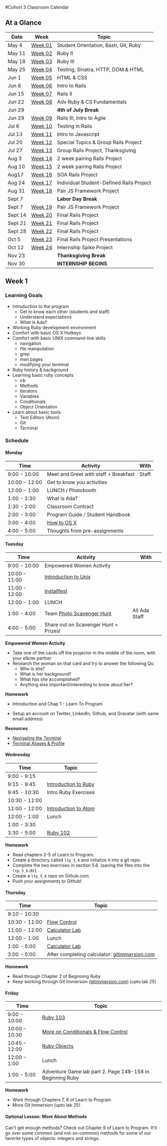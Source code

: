 #Cohort 3 Classroom Calendar

## At a Glance

| Date    | Week                | Topic
|---------|---------------------|-----------------------------------------
| May 4   | [Week 01](#week-1)  | Student Orientation, Bash, Git, Ruby
| May 11  | [Week 02](#week-2)  | Ruby II
| May 18  | [Week 03](#week-3)  | Ruby III
| May 25  | [Week 04](#week-4)  | Testing, Sinatra, HTTP, DOM & HTML
| Jun 1   | [Week 05](#week-5)  | HTML & CSS
| Jun 8   | [Week 06](#week-6)  | Intro to Rails
| Jun 15  | [Week 07](#week-7)  | Rails II
| Jun 22  | [Week 08](#week-8)  | Adv Ruby & CS Fundamentals
| Jun 29  |                     | __4th of July Break__
| Jun 29  | [Week 09](#week-9)  | Rails III, Intro to Agile
| Jul 6   | [Week 10](#week-10) | Testing in Rails
| Jul 13  | [Week 11](#week-11) | Intro to Javascript
| Jul 20  | [Week 12](#week-12) | Special Topics & Group Rails Project
| Jul 27  | [Week 13](#week-13) | Group Rails Project, Thanksgiving
| Aug 3   | [Week 14](#week-14) | 2 week pairing Rails Project
| Aug 10  | [Week 15](#week-15) | 2 week pairing Rails Project
| Aug17   | [Week 16](#week-16) | SOA Rails Project
| Aug 24  | [Week 17](#week-17) | Individual Student-Defined Rails Project
| Aug 31  | [Week 18](#week-18) | Pair JS Framework Project
| Sept 7  |                     | __Labor Day Break__
| Sept 7  | [Week 19](#week-19) | Pair JS Framework Project
| Sept 14 | [Week 20](#week-20) | Final Rails Project
| Sept 21 | [Week 21](#week-21) | Final Rails Project
| Sept 28 | [Week 22](#week-22) | Final Rails Project
| Oct 5   | [Week 23](#week-23) | Final Rails Project Presentations
| Oct 12  | [Week 24](#week-24) | Internship Spike Project
| Nov 23  |                     | __Thanksgiving Break__
| Nov 30 |                     | __INTERNSHIP BEGINS__


## Week 1

### Learning Goals

  + Introduction to the program
      + Get to know each other (students and staff)
      + Understand expectations
      + What is Ada?
  + Working Ruby development environment
  + Comfort with basic OS X Hotkeys
  + Comfort with basic UNIX command-line skills
      + navigation
      + file manipulation
      + grep
      + man pages
      + modifying your terminal
  + Ruby history & background
  + Learning basic ruby concepts
      - irb
      - Methods
      - Iterators
      - Variables
      - Conditionals
      - Object Orientation
  + Learn about basic tools
      - Text Editors (Atom)
      - Git
      - Terminal

### Schedule

#### Monday

| Time           | Activity                                                      | With
|----------------|---------------------------------------------------------------|----------
|  9:00 - 10:00  | Meet and Greet with staff + Breakfast                         | Staff
| 10:00 - 12:00  | Get to know you activities                                    |
| 12:00 -  1:00  | LUNCH / Photobooth                                            |
|  1:00 -  1:30  | What is Ada?                                                  |
|  1:30 -  2:00  | Classroom Contract                                            |
|  2:00 -  3:00  | Program Guide / Student Handbook                              |
|  3:00 -  4:00  | [How to OS X](../topic_resources/how-to-os-x.md)              |
|  4:00 -  5:00  | Thoughts from pre-assignments                                 |

#### Tuesday

| Time           | Activity                                                      | With
|----------------|---------------------------------------------------------------|----------
|  9:00 - 10:00  | Empowered Women Activity                                      |
| 10:00 - 11:00  | [Introduction to Unix](../topic_resources/nix.md)             |
| 11:00 - 12:00  | [Installfest](../topic_resources/installfest.md)              |
| 12:00 -  1:00  | LUNCH                                                         |
|  1:00 -  4:00  | Team [Photo Scavenger Hunt](../topic_resources/ScavengerHuntSeattle.md) | All Ada Staff
|  4:00 -  5:00  | Share out on Scavenger Hunt + Prizes!                         |

__Empowered Women Activity__
+ Take one of the cards off the projector in the middle of the room, with your elbow partner
+ Research the woman on that card and try to answer the following Qs:
    + Who is she?
    + What is her background?
    + What has she accomplished?
    + Anything else important/interesting to know about her?

__Homework__
+ Introduction and Chap 1 - Learn To Program  
<!-- Introduction and Chap 2 through "Turning ideas into Ruby code" - Beginning Ruby-->
+ Setup an account on Twitter, LinkedIn, Github, and Gravatar (with same email address)

__Resources__
+ [Navigating the Terminal](http://mac.tutsplus.com/tutorials/terminal/navigating-the-terminal-a-gentle-introduction/)
+ [Terminal Aliases & Profile](http://mac.tutsplus.com/tutorials/terminal/speed-up-your-terminal-workflow-with-command-aliases-and-profile/)

#### Wednesday

| Time          | Topic
|---------------|-------------------
|  9:00 - 9:15  | 
|  9:15 - 9:45  | [Introduction to Ruby](../topic_resources/ruby_101.md)
|  9:45 - 10:30 | Intro Ruby Exercises
| 10:30 - 11:00 | 
| 11:00 - 12:00 | [Introduction to Atom](../topic_resources/atom.md)
| 12:00 - 1:00  | Lunch
|  1:00 - 3:30  | 
|  3:30 - 5:00  | [Ruby 102](../topic_resources/ruby-102.md)

<!-- KAB note we can't do this until we've covered Git -->
__Homework__
- Read chapters 2-5 of Learn to Program.
- Create a directory called `ltp_5_6` and initialize it into a git repo.
- Complete the two exercises in section 5.6. (saving the files into the `ltp_5_6` dir).
- Create a `ltp_5_6` repo on Github.com.
- Push your assignments to Github!

<!-- Rails Bridge used to be here on Wed
[Rails Bridge Setup](../topic_resources/railsbridge-setup.md) & [Tutorial]((http://docs.railsbridge.org/intro-to-rails/))
[Rails Bridge Continued](http://docs.railsbridge.org/intro-to-rails/)
-->

<!-- Git Immersion used to be here on Wed
[Git Immersion](../topic_resources/git_immersion.md) lab
-->

#### Thursday

| Time               | Topic
|--------------------|-------------------------------------------------------------------------
| 9:10 - 10:30 | 
| 10:30 - 11:00  | [Flow Control](../topic_resources/flow-control.md)
| 11:00 - 12:00  | [Calculator Lab](../topic_resources/calculator.md)
| 12:00 - 1:00 | Lunch
| 1:00 - 5:00  | [Calculator Lab](../topic_resources/calculator.md)
| 3:00 - 5:00  | After completing calculator: [gitimmersion.com](http://gitimmersion.com)

__Homework__

+ Read through Chapter 2 of Beginning Ruby
+ Keep working through Git Immersion ([gitimmersion.com](http://gitimmersion.com)) (upto lab 25)

#### Friday

| Time          | Topic
|---------------|-----------------------------------------------------------------------------------
| 9:00 - 10:00 | [Ruby 103](../topic_resources/ruby-103.md)
| 10:00 - 10:30 | [More on Conditionals & Flow Control](../topic_resources/more_on_conditionals.md)
| 10:45 - 12:00 | [Ruby Objects](../topic_resources/object-orientation.md)
| 12:00 - 1:00 | Lunch
| 1:00 - 5:00 | Adventure Game lab part 2. Page 149-158 in Beginning Ruby

__Homework__
* Work through Chapters 7, 8 of Learn to Program
* More Git Immersion (upto lab 25)

#### Optional Lesson: More About Methods
Can't get enough methods? Check out Chapter 6 of Learn to Program. It'll go over some common (and not-so-common) methods for some of our favorite types of objects: integers and strings.

<!--
## Week 2

In Week 2 we continue to discover the Ruby language with more exercises involving command-line scripts. We will focus the majority of our time on Objects, cementing the learning of Hash, Array, and String functionality, and begin to explore other standard classes from Ruby core (Dates and Times, for example.)

### Learning Goals

- Scope
- Learn core Ruby concepts
    - Objects
    - Object Inheritance
- Solidify our knowledge of Strings, Arrays, and Hashes
- Explore Date and Time classes
- Create a game in Gosu

### Schedule

#### Monday

| Time          | Topic
|---------------|---------------------------------------------------------------------------------
| 9:00 - 10:20 | [Local & Instance Variables & Scope](../topic_resources/variables_and_scope.md)
| 10:30 - 11:30 | [Revisiting Classes](../topic_resources/revisiting_classes.md)
| 11:40 - 12:00 | Variable Quiz
| 12:00 - 1:00 | Lunch
| 1:00 - 5:00 | [Orange Tree (from L2P)](../topic_resources/orange_tree.md)

#### Tuesday

| Time          | Topic
|---------------|--------------------------------------------------------------------
| 09:10 - 10:00 | [Hashes](../topic_resources/hash.md)
| 10:00 - 11:00 | [Hash Practice](../topic_resources/hash-practice.md)
| 11:00 - 2:00 | [Solar System Project](../topic_resources/solar-system.md)
| 2:00 - 5:00 | [Baby Dragon Project](../topic_resources/baby_dragon.md)* from L2P

\* If you finish with the solar system.

__Homework__

+ Read Chapter 6 Beginning Ruby up to "Modules, Namespaces, And Mix-Ins"

#### Wednesday

| Time             | Topic
|------------------|---------------------------------------------------------------------------------------------
| 9:00 - 9:30 | [Introducing Gems](../topic_resources/introducing-gems.md)
| 9:30 - 12:00 | Week 1 & 2 Recap
| 9:30 - 5:00 | [Hangman](../topic_resources/hangman.md) or [MasterMind](../topic_resources/mastermind.md)

#### Thursday
| Time          | Topic
|---------------|---------------------------------------------------------------------------------------------
| 9:00 - 10:30 | Week 1 & 2 Recap
| 10:30 - 12:00 | Live Code Hangman
| 1:00 - 5:00 | [Hangman](../topic_resources/hangman.md) or [MasterMind](../topic_resources/mastermind.md)

#### Friday

| Time          | Topic
|---------------|--------------------------------------------
| 9:15 - 10:00 | Live Code a Class
| 10:00 - 10:30 | Installing Koans
| 10:30 - 11:30 | [Assertions](../topic_resources/assert.md)
| 11:30 - 12:30 | [Ruby Koans](../topic_resources/koans.md)
| 12:30 - 1:30 | Lunch
| 1:30 - 2:30 | [Ruby Koans](../topic_resources/koans.md)
| 2:30 - 3:30 | Inheritance
| 3:30 - 5:00 | Project Time

__Homework__

+ Read Chapter 9 of Beginning Ruby, up to Storing Objects and Data Structures
+ Read about assertions:
[Assertions](http://en.wikipedia.org/wiki/Assertion_(software_development))

## Week 3

In Week 3 we will be learning some intermediate ruby ideas such as attr_accessor, advanced variables, memoization, and Enumerable. For the project we will be building a pure ruby application backed by a CSV database called [FarMarFinder](../topic_resources/farmarfinder.md). By the end of the week students should be able to build a ruby DSL for a relational CSV backed database using basic ruby methodologies and best practices.

### Learning Goals

  - Learn basic/intermediate ruby concepts and methods
      - Defining attributes with attr_accessor
      - Scopes of all variable types (local, instance, global, etc...)
      - Performance with memoization
      - Enumerable methods
  - Unit testing your application with Rspec
  - Build a CSV backed ruby application
  - Practice pair programming
  - Collaborate on code via [Github](http://github.com)

### Schedule

#### Monday

| Time          | Topic
|---------------|---------------------------------------------------------------------------------------------------------------
| 9:15 - 9:30 | Pairing
| 9:30 - 10:00 | [Reading from CSV](../topic_resources/csv_database.md)
| 10:00 - 11:00 | [Enumerable Methods](../topic_resources/enumerable.md)
| 11:00 - 11:30 | CSV Quiz
| 11:30 - 12:30 | CSV Project Intro ([FarMarFinder](../topic_resources/farmarfinder.md))
| 1:30 - 2:30 | Syncing project via Github: [Getting Started on Far Mar Finder](../topic_resources/farmarfinder.md)
| 2:30 - 5:00 | [FarMarFinder](../topic_resources/farmarfinder.md) Project Time

#### Tuesday

| Time             | Topic
|------------------|---------------------------------------------------------------------------
| 9:00 - 9:30 | Koans: Iteration & Classes
| 9:30 - 10:30 | [RSpec](../topic_resources/rspec.md)
| 1:00 - 5:00 | [FarMarFinder](../topic_resources/farmarfinder.md) Project Time

#### Wednesday

| Time          | Topic
|---------------|---------------------------------------------------------------------------
| 9:00 - 9:30 | Koans
| 9:35 - 11:00 | [Advanced Variables](../topic_resources/advanced_variables.md)
| 11:00 - 5:00 | [FarMarFinder](../topic_resources/farmarfinder.md) Project Time

#### Thursday

| Time             | Topic
|------------------|---------------------------------------------------------------------------
| 9:00 - 9:30 | Koans
| 9:30 - 5:00 | [FarMarFinder](../topic_resources/farmarfinder.md) Project Time

#### Friday

| Time          | Topic
|---------------|---------------------------------------------------------------------------
| 9:00 - 9:30 | Koans
| 9:30 - 10:00 | Self
| 10:00 - 10:30 | [Memoization](../topic_resources/memoization.md)
| 10:40 - 11:00 | [Rubocop](../topic_resources/rubocop.md)
| 11:00 - 11:15 | SimpleCov
| 11:15 - 4:00 | [FarMarFinder](../topic_resources/farmarfinder.md) Project Time
| 4:00 - 5:00 | Retro

__Homework__:
- Reading Beginning Ruby:
  - pgs. 139-149 (Modules, Namespaces, and Mix-Ins)
  - pgs. 228-246 (Relational Databases and SQL)

## Week 4

In Week 4 we introduce introduce Test-Driven Development (TDD) and basic networking concepts. We will spend 2 days exploring TDD and the rspec toolset through building our own testing projects and tests. We then pivot into an introduction of the "plumbing" of the Internet and how clients such as web browsers communicate with servers. We build a pair of applications using the streamlined website framework *Sinatra* to begin exploring HTTP response cycles and basic Model-View-Control (MVC) techniques through building and deploying a blog.

### Learning Goals

  - Introduced to basic TDD concepts
      - rspec
      - how to write a test
      - becoming comfortable writing code against a spec
  - Learn basic architecture of the Internet
  - Learn the HTTP response cycle
  - Build a personal blog in Sinatra
  - Grow skills in reading technical documentation by working with the Sinatra: Up and Running book
  - Gain exposure to deployment via Heroku

### Schedule

#### Monday

| Time          | Topic
|---------------|-----------------------------------------------------
| 9:00 - 10:00 | Koans
| 10:00 - 12:00 | [CS Fundementals](../topic_resources/complexity.md)
| 1:30 - 2:30 | [FizzBuzz Testing](../topic_resources/testing.md)
| 2:30 - 5:00 | [Scrabble](../topic_resources/scrabble.md)

__Homework__

- Read about rspec best practices: http://betterspecs.org/

#### Tuesday

| Time             | Topic
|------------------|-----------------------------------------------------------------------------------
| 9:00 - 9:45 | Morning Warmup -- [Word Count](../topic_resources/word_count/README.md)
| 9:50 - 12:30 | [Scrabble](../topic_resources/scrabble.md)
| 1:30 - 5:00 | [Dictionary](../topic_resources/dictionary.md)

#### Wednesday

| Time          | Topic
|---------------|-----------------------------------------------------------------------
| 9:00 - 11:00 | [Sinatra Practice](../topic_resources/sinatra-practice.md)
| 11:00 - 12:00 | [Intro to HTTP, Clients, & Servers](../topic_resources/networking.md)
| 1:00 - 5:00 | [Sinatra Blog](../topic_resources/sinatra-blog.md)

\* Take an hour lunch at any time


#### Thursday

| Time          | Topic
|---------------|----------------------------------------------------------
| 9:00 - 9:30 | [Building Hashes](../topic_resources/building-hashes.md)
| 9:30 - 10:30 | Sinatra Walkthrough
| 10:30 - 11:30 | [Views and Forms](../topic_resources/views-and-forms.md)
| 11:00 - 5:00 | Project Time - Sinatra Blog

\* Take an hour lunch at any time


#### Friday

| Time          | Topic
|---------------|------------------------------------------------
| 10:00 - 11:30 | [Forms](../topic_resources/views-and-forms.md)
| 2:00 - 4:00 | Regular Expressions with Nell
| 4:00 - 5:00 | Retro

__Homework__:

- Complete the HTMLDog [Beginner HTML tutorial](http://www.htmldog.com/guides/html/beginner/)
- Complete the HTMLDog [Beginner CSS tutorial](http://www.htmldog.com/guides/css/beginner/)

## Week 5
In week 5 we will be learning the basics of HTML & CSS. By the end of the week we will style a single page website using the common HTML & CSS practices and deploy it to [Heroku](http://heroku.com). We will also rebuild a blog to implement as side pages to our single page site.

Our learning will focus on the usage of basic HTML tags and their potential attributes. We will learn about CSS selectors, cascading rules, and common techniques for creating important web page elements. By the end of the week students should be able to create and style a webpage using valid HTML and CSS.

### Learning Goals
- Learn basic techniques and best practices for HTML
- Learn basic techniques and best practices for CSS
- Create a personal website focusing on styling
- Reiterate the concepts of views and layouts of Sinatra

### Schedule

#### Monday

| Time          | Topic
|---------------|-----------------------------------------------------------------------------
| 9:30 - 10:30 | [HTML](../topic_resources/html.md)
| 10:30 - 11:30 | [Starting HTML](../topic_resources/starting-an-html-website.md)
| 11:30 - 5:00 | [Personal Website Project](../topic_resources/personal-website-overview.md)

__Homework__

Read Lessons 2 & 3 of http://learn.shayhowe.com/html-css/getting-to-know-css/

#### Tuesday

| Time          | Topic
|---------------|-----------------------------------------------------------------------------
| 9:00 - 9:30 | [Warm up](../topic_resources/moar_work/decoding-strings.md)
| 9:30 - 10:00 | [More CSS](../topic_resources/more-css.md)
| 10:00 - 12:00 | Live Code CSS
| 12:00 - 5:00 | [Personal Website Project](../topic_resources/personal-website-overview.md)

__Homework__
Read a little about JavaScript in _Eloquent JavaScript_:
[Intro](http://eloquentjavascript.net/00_intro.html)
[Values, Types, and Operators](http://eloquentjavascript.net/01_values.html)

#### Wednesday

| Time          | Topic
|---------------|-----------------------------------------------------------------------------
| 9:30 - 10:30 | [Basic JavaScript](../topic_resources/basic-javascript.md)
| 10:30 - 12:30 | [Try jQuery](../topic_resources/playing-with-jquery.md)
| 1:30 - 5:00 | [Personal Website Project](../topic_resources/personal-website-overview.md)


#### Thursday

| Time             | Topic
|------------------|-----------------------------------------------------------------------------
| 9:00 - 9:30 | Koans
| 9:30 - 11:00 | ??? (students choice)
| 11:00 - 5:00 | [Personal Website Project](../topic_resources/personal-website-overview.md)

### No Friday. Yay!

Resources
- For additional online resources see the [resources](../topic_resources/resources.md) page.

## Week 6

Week 6 we introduce students to the Ruby on Rails framework, which will be the focus of much of their work for the remainder of the course. Working in pairs, students build [a basic Rails application](../topic_resources/far-mar-rails.md). The focus is on learning how Rails and its implementation of MVC differ from Sinatra, how to work with ActiveRecord models and relationships, and begin to develop very basic proficiency with Rails.

### Learning Goals
- Solidify understanding of web response cycle
- Introduce Rails
- Improve workflow
- Practice pair programming skills

### Schedule

#### Monday


| Time          | Topic
|---------------|------------------------------------------------------------
| 9:00 - 10:00 | Blog Presentations
| 10:00 - 10:30 | [Agile](../topic_resources/agile.md)
| 10:40 - 12:00 | [Setting up Rails](../topic_resources/setting-up-rails.md)
| 1:00 - 2:30 | [Running Rails & HTTP](../topic_resources/rails.md)
| 2:30 - 3:30 | Database

[RoRT Online](https://www.railstutorial.org/book/demo_app#cha-a_demo_app):
    + review sections 1.2.3 & 1.2.5
    + read section 1.2.6 and all of Chapter 2


#### Tuesday

| Time          | Topic
|---------------|--------------------------------------------------------------------------
| 9:00 - 10:15 | [ActiveRecord](../topic_resources/active_record.md)
| 10:25 - 11:30 | [Model Relationships](../topic_resources/active-record-relationships.md)
| 11:30 - 12:00 | [ActiveRecord Practice](../topic_resources/active-record-practice.md)
| 1:30 - 2:00 | [params & session](../topic_resources/params-and-session.md)
| 2:00 - 2:30 | Project Planning
| 2:30 - 2:35 | Stand Up
| 2:35 - 5:00 | [FarMar Project](../topic_resources/far-mar-rails.md)

__Homework__

- Complete one trello task. Before leaving class clearly define tasks that can be completed which are not dependent on each other (front end, back end).
- Push the change to github.
- If the push is rejected, it means your partner has pushed first, you need to pull first then retry the push.

#### Wednesday

| Time          | Topic
|---------------|-----------------------------------------------------------------------
| 9:00 - 9:30 | [HTTP Body Parser](../topic_resources/moar_work/http-body-to-hash.md)
| 9:30 - 10:30 | [Forms](../topic_resources/submitting-forms.md)
| 10:30 - 10:35 | [Pairing](../topic_resources/pair.md)
| 10:35 - 10:40 | Stand Up
| 10:35 - 5:00 | [FarMar Project](../topic_resources/far-mar-rails.md)


#### Thursday

| Time          | Topic
|---------------|-----------------------------------------------------------------------
| 9:00 - 9:30 | [HTTP Body Parser](../topic_resources/moar_work/http-body-to-hash.md)
| 9:30 - 11:00 | [Routes & REST](../topic_resources/routes-and-REST.md)
| 11:00 - 11:15 | Standup
| 11:15 - 5:00 | [FarMar Project](../topic_resources/far-mar-rails.md)

__Homework__

Make sure you've at least tried the following koans (by running the
following from your main koans directory):

  $ ruby koans/about_beginning_the_search.rb
  $ ruby koans/about_guessing_game.rb
  $ ruby koans/about_hash_backed_dictionary.rb

NOTE! If you haven't done about_beginning_the_search.rb, you may be
surprised that the tests hang when you try to run it. This is because
the koan has an infinite loop that you need to fix. Open the file and
try to figure out how to get the to get the while loop at line 47 to
terminate.

#### Friday

| Time          | Topic
|---------------|-------------------------------------------------------
| 9:00 - 9:30 | Koans Review: Search, Guessing Game, Dictionary
| 9:30 - 10:00 | Group Koan: Array Backed Dictionary
| 10:00 - 11:00 | Insertion Sort
| 11:00 - 11:15 | Stand Up
| 11:15 - 5:00 | [FarMar Project](../topic_resources/far-mar-rails.md)

Homework:

For the weekend:
+ RoRT:
    + work through 3.3 and 3.4, and the first exercise of 3.5


\* Take an hour lunch at any time

## Week 7

In week 7 we will focus on reinforcing the major components of Rails, seen in this [rails stack diagram](../topic_resources/rails-request-cycle.pdf). Each day we will have a lecture on a piece in order of the request cycle. We will also be working on [Betsy](../topic_resources/betsy.md), an online webstore for independent merchants to sell their goods. At the end of the week students will have learned and practiced the rails stack.

### Learning Goals

- Learn about the major components of a rails app
    - User Authentication
    - Controllers
    - Views
    - ActiveRecord
    - Validations
- Practice implementing features within a rails app
- Use project management software
- Use agile development practices in a group of four



### Schedule

#### Monday

| Time                  | Topic
|-----------------------|---------------------------------------------------------------------
| 9:00 - 9:30 | Koans
| 9:30 - 10:30 | [Controllers](../topic_resources/controllers.md)
| 10:30 | [User Authentication](../topic_resources/user-authentication.md)
| 11:30 | [Beginning bEtsy](../topic_resources/betsy.md)
| 2:00 - 4:00 | [James Spence on Designing a Project](../topic_resources/design.md)
| 4:00 | [bEtsy](../topic_resources/betsy.md)

__Homework__
[Git Branching & Merging](http://git-scm.com/book/en/Git-Branching-Basic-Branching-and-Merging)

#### Tuesday

| Time          | Topic
|---------------|-------------------------------------------------------------
| 9:00 - 9:20 | Warm Up
| 9:20 - 9:45 | Branches & Merging
| 9:45 - 10:45 | [Validations](../topic_resources/validations.md)
| 11:30 - 5:00 | [Betsy Project Time](../topic_resources/betsy.md)

#### Wednesday

| Time                | Topic
|---------------------|-------------------------------------------------------------
| 9:00 - 9:15 | Stand up
| 9:20 | [Betsy Project Time](../topic_resources/betsy.md)

__Homework__
- Remember JavaScript? Good! Please read [Chapter 2: Program Structure](http://eloquentjavascript.net/02_program_structure.html) from *Eloquent JavaScript*.

#### Thursday

| Time                 | Topic
|----------------------|-------------------------------------------------------------
| 9:30 | [Views](../topic_resources/views-101.md)
| 10:30 - 5:00 | [Betsy Project Time](../topic_resources/betsy.md)

__Homework__

Make sure you've at least tried the following koans (by running the
following from your main koans directory):

  $ ruby koans/about_array_backed_dictionary.rb

You don't need to finish the entire koan, but at least try to solve
the problem for the small word set.

#### Friday

| Time          | Topic
| 9:00 - 9:20 | Warm Up
|----------------------|---------------------------------------------------------------------------------------------------------------------------
| 9:30 - 10:30 | Ordered Insertion and the Array Dictionary
| 10:30 - 12:00 | Linked Lists and Recursion
| 12:00 - 12:15 | Stand up
| 12:00 | [Betsy Project Time](../topic_resources/betsy.md)
| 4:00 | [Weekly Retro](http://juliepagano.com/blog/2013/11/02/it-s-dangerous-to-go-alone-battling-the-invisible-monsters-in-tech/)

## Resources
- For additional resources on the topics covered this week see [weekly resources](../topic_resources/resources.md).

## Week 8

In Week 8 we will continue working in groups of 4 on the Betsy project introduced in Week 7. The majority of the week will be devoted to project time, with short lectures and assignments to introduce students to basic computer science concepts.

### Learning Goals

+ continued exposure to Rails
+ increasing skills in group work habits
+ improving technical workflow
+ increasing git/github competency
+ extended introduction of computer science material

### Schedule

#### Monday

| Time            | Topic
|-----------------|-------------------------------------------------------------
| 9:00 - 1:30 | [Betsy Project Time](../topic_resources/betsy.md)
| 1:30 - 2:15 | Guest Speaker: Rohit from ApexLearning
| 2:15 - 5:00 | [Betsy Project Time](../topic_resources/betsy.md)


#### Tuesday

| Time          | Topic
|---------------|-------------------------------------------------------------
| 9:00 - 9:30 | Warmup
| 9:30 - 10:30 | [Rails Forms](../topic_resources/rails-forms.md)
| 9:00 - 5:00 | [Betsy Project Time](../topic_resources/betsy.md)

\* Take an hour lunch at any time


#### Wednesday

| Time             | Topic
|------------------|-------------------------------------------------------------
| 9:00 - 5:00 | [Betsy Project Time](../topic_resources/betsy.md)


\* Take an hour lunch at any time

#### Thursday

| Time             | Topic
|------------------|-------------------------------------------------------------
| 9:00 - 5:00 | [Betsy Project Time](../topic_resources/betsy.md)


\* Take an hour lunch at any time

#### Friday

| Time               | Topic
|--------------------|--------------------------------------------------------------
| 9:00 - 9:30 | Betsy Trial Quiz
| 9:30 - 11:30 | Project Time
| 11:30 - 12:30 | [OO Design](../topic_resources/object-rules-of-thumb.md)
| 1:30 - 4:00 | [Recursion and Merge Sort](../topic_resources/merge-sort.md)
| 4:00 - 5:00 | Weekly Retro

## Week 9

In week 9 we will be focusing on comprehension of the rails request cycle. Students will be creating a simple rails app to store and rank media by type. By the end of the week students will be able to identify each piece of the rails request cycle and the methods and variable scopes available within each of them.

### Learning Goals

- Identify the role of HTTP request
- Advanced understanding of the role, scope, and syntax or routes.rb
- Understanding of rails controller
    - Native controller method (params, session, render, redirect_to, etc...)
    - Scope with inter-controller methods and instance variables
- Understanding of rails views,
    - Availability of controller methods and instance variables
    - View Helpers
- __Learn to identify and describe the current state and availabilty of different methods and variables at any given point in the request cycle.__

### Schedule
#### Monday

| Time          | Topic
|---------------|-----------------------------------------------------------------------
| 9:15 - 10:00 | [Project Presentations](../topic_resources/project-outline.md)
| 10:00 - 11:00 | Betsy Quiz
| 11:00 - 11:30 | [Media Ranker Overview](../topic_resources/media_ranker.md)
| 11:30 - 12:30 | [Rails request state](../topic_resources/rails-request-state.md)
| 12:30 - 5:00 | [Media Ranker](../topic_resources/media_ranker.md)

#### Tuesday

| Time          | Topic
|---------------|----------------------------------------------------------------------
| 9:00 - 9:30 | Warm Up
| 9:30 - 9:45 | Quiz
| 9:45 - 10:15 | Betsy Quiz Recap
| 10:15 - 11:15 | Lecture
| 11:15 - 1:30 | [Media Ranker](../topic_resources/media_ranker.md)
| 1:30 - 2:15 | Aki & Erica from Marchex
| 2:15 - 5:00 | [Media Ranker](../topic_resources/media_ranker.md)


#### Wednesday

| Time          | Topic
|---------------|--------------------------------------------------------------
| 9:30 - 10:15 | [View methods](../topic_resources/view-methods.md)
| 10:15 - 11:15 | [Routes 102](../topic_resources/routes-102.md)
| 11:15 - 4:30 | [Media Ranker](../topic_resources/media_ranker.md)
| 4:30 - 5:00 | Carol Lin from Zillow

#### Thursday

| Time             | Topic
|------------------|----------------------------------------------------------------------
| 9:00 - 9:30 | [Quiz](https://canvas.instructure.com/courses/881804/quizzes/1073955)
| 9:30 - 11:15 | [Refactoring](../topic_resources/refactoring.md)
| 11:15 - 5:00 | [Media Ranker](../topic_resources/media_ranker.md)

#### Friday

No Class.

### Extra Lectures
| Time | Topic
|------|------------------------------------------------------------------------
|      | [Rails RESTful Routes](../topic_resources/resources/restful-routes.md)
|      | [Controller methods](../topic_resources/controller-methods.md)


__Weekend Homework__

Create your own app

OR

Create a single serving (no users) version of Twitter. The app should have:

- Tweet model
    - body (must be present, max 140 characters long)
    - author
- TweetsController
    - An `index` action which shows all of the tweets
    - A `show` action to view a specific tweet
    - A `new` action (optional, you can put the form on `index`)
    - A `create` action where tweets are created

__optional__

- tweet_spec.rb
    - Testing validations of body (presence and length)
    - Testing any addition methods you add
- tweets_controller_spec.rb
    - Test each controller action
    - No need to test private actions

__Extra Credit__

Implement Users using a TDD approach.

## Week 10

In week 10 we will be learning more about rspec. We will practice TDD while solidifying
out understanding of relationships in databases and Rails.

### Learning Goals
- Learn rspec
- Solidify knowledge of database relationships
- Practice TDD

## Possible Lectures
- Rspec rails
- Form Objects
- Associations
- ActiveRecord Querying

#### Monday

| Time             | Topic
|------------------|-----------------------------------------------------------------------------------
| 9:00 - 10:00 | [Media Ranker Quiz](https://canvas.instructure.com/courses/881804/quizzes/1083242)
| 10:00 - 5:00 | Sam Livingston-Gray


#### Tuesday

| Time            | Topic
|-----------------|--------------------
| 9:00 - 5:00 | Sam Livingston-Gray

#### Wednesday

| Time             | Topic
|------------------|-------------------------------------------------------------------------------
| 9:30 - 11:00 | [ActiveRecord Associations](../topic_resources/active-record-associations.md)
| 1:30 - 2:15 | David Weiser from Moz
| 2:15 - 5:00 | [Ada Cooks](../topic_resources/ada-cooks-mini.md)

#### Thursday

| Time             | Topic
|------------------|----------------------------------------------------------
| 9:00 - 9:15 | Group Interview Prep?
| 9:15 - 9:45 | [Rspec Rails Setup](https://github.com/rspec/rspec-rails)
| 9:45 - 11:00 | [Form Object](../topic_resources/form-objects.md)
| 11:00 - 1:30 | [Ada Cooks](../topic_resources/ada-cooks-mini.md)
| 1:30 - 2:15 | Joe Goldberg from EnergySavvy
| 2:15 - 4:00 | [Ada Cooks](../topic_resources/ada-cooks-mini.md)
| 4:00 - 5:00 | Marchex Fieldtrip

#### Friday

| Time          | Topic
|---------------|---------------------------------------------------
| 9:00 - 10:00 | Megan Kiester
| 11:00 - 12:00 | Peter Abrahamsen
| 12:00 - 5:00 | [Ada Cooks](../topic_resources/ada-cooks-mini.md)
| 1:30 - 2:15 | Adam from Chef
| 2:15 - 4:30 | [Ada Cooks](../topic_resources/ada-cooks-mini.md)
| 4:30 - 5:00 | Weekly Retro

## Week 11

Week 11 will be a break from Rails to focus on JavaScript and jQuery. We'll focus first on learning core JavaScript language concepts, and then how to use JavaScript and jQuery to program web pages in the browser. Students will create a simple to do list app to add to do list items dynamically to a web page. By the end of the week, students will be able to use JavaScript and jQuery to interact with and modify web pages, and use JavaScript variables, types, arrays, functions, objects, and jQuery methods.

### Learning Goals

- Understanding of core JavaScript concepts and features:
    - variables
    - types
    - arrays
    - functions
    - scope
    - objects
- Understanding of the DOM and how the browser loads and represents web pages.
- Using JavaScript and jQuery to modify a web page:
    - with the JavaScript document object and associated methods
    - with jQuery's $ function and associated methods
- Understanding event handlers to write code that responds to user interaction.


### Schedule
#### Monday

| Time             | Topic
|------------------|-----------------------------------------------------------------------------------------------------------------------------------------------------------------------------------
| 9:00 - 9:30 | Warmup
| 9:30 - 12:30 | Lecture: JavaScript fundamentals. [JS notes & Files](../topic_resources/js/)
| 12:30 - 1:30 | Demo: Using the JavaScript console
| 1:30 - 5:00 | Project: Console to do [list maker](../topic_resources/js/todo_html.html) [Biggest #](../topic_resources/js/project1_day1.md) [Objects](../topic_resources/js/project2_day1.md)

#### Tuesday

| Time          | Topic
|---------------|---------------------------------------------------------------------------------------------------
| 9:00 - 9:30 | Warm Up
| 9:30 - 11:30 | Lecture: [Working with the DOM](../topic_resources/js-day2.pdf) [resources](../topic_resources/)
| 11:30 - 12:30 | Mini-project: handling events
| 12:30 - 1:30 | Example: Adding new elements to the DOM
| 1:30 - 5:00 | Project: To do list maker

__Resources__

[Element Object](https://developer.mozilla.org/en-US/docs/Web/API/Element)

#### Wednesday

| Time          | Topic
|---------------|-------------------------------------------------------------------------
| 9:00 - 9:30 | [Warmup](../topic_resources/warmup.html)
| 9:30 - 10:00 | [How *this* works with event handlers](../topic_resources/Ada_Day3.pdf)
| 10:00 - 12:30 | jQuery fundamentals, looking at jQuery documentation
| 12:30 - 5:00 | Project: rewrite the to do list maker using jQuery

#### Thursday

| Time             | Topic
|------------------|----------------------------------------------------------------------------------------------------------------------
| 9:00 - 9:30 | Warmup
| 9:30 - 12:00 | [Devon Persing](https://docs.google.com/presentation/d/1nZ2wYiQjuWfaVbtOBrpTYPbWade_6LbYozvOr0XMXfw/edit?usp=sharing)
| 1:00 - 5:00 | [List App Project](../topic_resources/list-app.md)

#### Friday

| Time          | Topic
|---------------|--------------------------------------------------------------------
| 9:15 - 10:00 | Dave & William from PNNL
| 10:00 - 12:00 | [Beginning rspec in rails](../topic_resources/rspec-with-rails.md)
| 12:00 - 4:00 | Project Time
| 4:00 - 4:45 | Retro

__Weekend Homework__

Look at the jQuery ajax (http://api.jquery.com/jquery.ajax/) API and
think about how you might send a list of to do items to store on
the server with Rails. In this week's projects, the to do items
are not saved; they go away each time you reload the page. By sending
the items to the server you can save them for use in a subsequent session.

OR

Take a look at JavaScript's JSON object (https://developer.mozilla.org/en-US/docs/Glossary/JSON),
and the Local Storage API (https://developer.mozilla.org/en-US/docs/Web/Guide/API/DOM/Storage).
Add code to your to do list manager to save items in localStorage.

## Week 12

In week 12 work on [SeeMore project](../topic_resources/see-more.md), in which the students will create a RESTful web API from a public or private data source, and learn to work within a larger Agile team.

### Learning Goals
- Identify when to use an external web API
- Create a web API
- Build data in JSON or XML format
- Consume data in JSON or XML format
- HTTP from Ruby ([HTTParty](https://github.com/jnunemaker/httparty))
- local User creation via OAuth service
- push to authorized services via APIs
- increasing comfort with API interactions
- increasing professional comportment and team project skills
- focus on project "polish" and customer deliverables

#### Monday

| Time                | Topic
|---------------------|------------------------------------------------------------------------------
| 9:00 - 9:30 | Pivotal
| 9:30 - 9:45 | Environment Variables
| 9:15 - 9:45 | [Web Api 101](../topic_resources/web-api-101.md)
| 9:45 - 10:15 | [Consuming an Api](../topic_resources/consuming-an-api.md)
| 10:15 - 10:30 | [Practice Consuming an Api](../topic_resources/consuming-an-api.md#practice)
| 10:30 - 1:30 | [Starting SeeMore](../topic_resources/see-more.md)
| 1:30 - 2:30 | [Authentication w/ OmniAuth](../topic_resources/omniauth.md)
| 2:30 | [See More Project Work](../topic_resources/see-more.md)

#### Tuesday

| Time                 | Topic
|----------------------|---------------------------------------------------------
| 9:00 | SeeMore Requirement Review
| 9:30 | Omniauth / API recap
| 10:30 | [See More Project work](../topic_resources/see-more.md)

#### Wednesday

| Time                 | Topic
|----------------------|---------------------------------------------------------
| 9:00 - 9:15 | Stand Up
| 9:30 | Omniauth / API recap
| 10:45 | [See More Project work](../topic_resources/see-more.md)

#### Thursday

| Time                | Topic
|---------------------|---------------------------------------------------------
| 9:00 - 9:15 | Stand Up
| 9:15 | [See More Project work](../topic_resources/see-more.md)

#### Friday

| Time                 | Topic
|----------------------|------------------------------------------------------------
| 9:00 - 9:30 | [Golf Jquery Warmup](../topic_resources/moar_work/golf.md)
| 9:30 | [Ajax Lecture](../topic_resources/ajax.md)
| 10:30 | [See More Project work](../topic_resources/see-more.md)
| 4:00 | Katherine & Rhea from Isilon

## Week 13

In week 13 we will continue working on [SeeMore project](../topic_resources/see-more.md), in which the students will consume a RESTful web API from a public or private data source, and learn to work within a larger Agile team.

### Learning Goals
- Identify when to use an external web API
- Create a web API
- Build data in JSON or XML format
- Consume data in JSON or XML format
- HTTP from Ruby ([HTTParty](https://github.com/jnunemaker/httparty))
- local User creation via OAuth service
- push to authorized services via APIs
- increasing comfort with API interactions
- increasing professional comportment and team project skills
- focus on project "polish" and customer deliverables

#### Monday

| Time                | Topic
|---------------------|---------------------------------------------------------
| 9:00 | [See More Project Work](../topic_resources/see-more.md)

#### Tuesday

| Time                 | Topic
|----------------------|---------------------------------------------------------
| 9:00 | [See More Project work](../topic_resources/see-more.md)
| 11:30 | See More Sprint Check-ins
| 2:00 - 4:00 | Kronda
| 4:00 | [See More Project work](../topic_resources/see-more.md)

#### Wednesday

| Time                 | Topic
|----------------------|---------------------------------------------------------
| 9:15 | [/week15/friday/basic-mocks-and-stubs.md]
| 9:00 | [See More Project work](../topic_resources/see-more.md)

#### Thursday


#### Friday

## Week 14

In Week 14 we will be starting a 2 week long pairing project in which students will build a community garden planning application. The emphasis will be on building strong pair programming skills, revisiting the lessons of the previous 2 projects, and continuing to develop competency with testing.

### Learning Goals
- Successful pair programming experience
- Develop personal project management skills
- APIs
    + Calendering
    + Weather
- Revisit
    + Resque
    + ActionMailer
    + Scheduler
- Time-based events

Additional Lectures
-------------------

- Watch the [ActionMailer Railscast](http://railscasts.com/episodes/206-action-mailer-in-rails-3)
- Watch the [Resque Railscast](http://railscasts.com/episodes/271-resque)

| 1:00 - 2:00 | [Using Ajax](../topic_resources/ajax.md)


#### Monday
| Time          | Topic
|---------------|-------------------------------------------------------------------------
| 9:15 - 10:15 | [On Debugging: Processes and Tools](../topic_resources/on_debugging.md)
| 10:00 - 11:00 | [Debugging Tools: Chrome DevTools](../topic_resources/dev_tools.md)
| 11:00 - 12:00 | [ActionMailer](../topic_resources/mailers.md)
| 12:00 -5:00 | SeeMore Project Time

__Homework__
[Chapter 1 videos and challenges for CodeSchool Chrome DevTools: Elements](http://discover-devtools.codeschool.com/chapters/1)


#### Tuesday
| Time          | Topic
|---------------|-------------------------------------------------------------------
| 9:05 - 10:00 | See More Presentations
| 10:00 - 11:30 | [Background Jobs w/Resque](../topic_resources/background-jobs.md)
| 11:30 -5:00 | [PPP Project Time](../topic_resources/p_patch_planner.md)

__Homework__
[Chapter 2 videos and challenges for CodeSchool Chrome DevTools: Sources](http://discover-devtools.codeschool.com/chapters/2)


#### Wednesday
| Time             | Topic
|------------------|-----------------------------------------------------------
| 9:00 - 10:00 | Whenever Gem
| 10:00 - 5:00 | [PPP Project Time](../topic_resources/p_patch_planner.md)

__Homework__
[Chapter 3 videos and challenges for CodeSchool Chrome DevTools: Console](http://discover-devtools.codeschool.com/chapters/3)


#### Thursday

| Time            | Topic
|-----------------|-----------------------------------------------------------
| 9:00 - 9:45 | Rake
| 9:45 - 2:00 | [PPP Project Time](../topic_resources/p_patch_planner.md)
| 2:00 - 4:00 | Kelsey Foley
| 4:00 - 5:00 | [PPP Project Time](../topic_resources/p_patch_planner.md)

__Homework__
[Chapter 4 videos and challenges for CodeSchool Chrome DevTools: Debugging](http://discover-devtools.codeschool.com/chapters/4)


#### Friday

| Time            | Topic
|-----------------|-----------------------------------------------------------
| 9:00 - 4:00 | [PPP Project Time](../topic_resources/p_patch_planner.md)
| 4:00 - 5:00 | Weekly Retrospective

## Week 15

In Week 15 we will be continuing a 2 week long pairing project in which students will build a community garden planning application. The emphasis will be on building strong pair programming skills, revisiting the lessons of the previous 2 projects, and continuing to develop competency with testing.

This week lectures may be à la carte, some potential topics to talk about as a class or in smaller groups:

- MVC (what goes where & why)
- Mocks & Stubs in Testing
- [Heroku Resque AutoScaler](https://github.com/G5/heroku_resque_autoscaler)

### Learning Goals
- Successful pair programming experience
- Develop personal project management skills
- APIs
    + Calendering
    + Weather
- Revisit
    + Resque
    + ActionMailer
    + Scheduler
- Time-based events

#### Monday

| Time            | Topic
|-----------------|-----------------------------------------------------------
| 9:00 - 2:00 | [PPP Project Time](../topic_resources/p_patch_planner.md)
| 2:00 - 5:00 | Norma Timbang


#### Tuesday

| Time            | Topic
|-----------------|----------------------------
| 9:00 - 1:30 | PPP Project Time
| 1:30 - 2:15 | Jason Greer from General UI
| 2:15 - 5:00 | PPP Project Time


#### Wednesday
| Time             | Topic
|------------------|-----------------------------------------------------------
| 9:00 - 10:00 | [Rspec Practice](../topic_resources/rspec-practice.md)
| 10:00 - 5:00 | [PPP Project Time](../topic_resources/p_patch_planner.md)


#### Thursday

| Time             | Topic
|------------------|-----------------------------------------------------------
| 9:30 - 10:30 | Linked Lists, for Fun and Profit
| 11:00 - 2:00 | [PPP Project Time](../topic_resources/p_patch_planner.md)
| 2:00 - 3:00 | Class Conversation w/ Elise
| 3:00 - 5:00 | [PPP Project Time](../topic_resources/p_patch_planner.md)


#### Friday

| Time             | Topic
|------------------|-----------------------------------------------------------
| 9:00 - 10:00 | Lecture Time
| 10:00 - 4:00 | [PPP Project Time](../topic_resources/p_patch_planner.md)
| 4:00 - 5:00 | Weekly Retrospective

## Week 16

In Week 16 we will be begin a 2 week long unit on Refactoring and Service Oriented Architecture. Build a Shipping service for a ecommerce projects. The emphasis will be on instilling good code craftsmanship and citizenship, exploring service APIs, and continuing to develop competency with testing.

This week lectures may be à la carte.

### Learning Goals
- Build an API
- Practice SOA

#### Monday

| Time            | Topic
|-----------------|-----------------
| 9:00 - 5:00 | Microsoft Garage

#### Tuesday

| Time          | Topic
|---------------|----------------------------------------------------------------------------
| 9:00 - 9:30 | [SOA Overview](../topic_resources/shipping_service.md)
| 9:30 - 10:00 | [Building APIs](../topic_resources/building_apis.md)
| 10:00 - 11:00 | [Creating an Api in Rails](../topic_resources/creating-an-api-in-rails.md)
| 11:00 - 5:00 | [SOA Shipping](../topic_resources/shipping_service.md)


#### Wednesday
| Time             | Topic
|------------------|------------------------------------------------------------------------------------------
| 9:00 - 10:00 | Lecture
| 10:30 - 3:00 | [SOA Shipping](../topic_resources/shipping_service.md)
| 3:00 - 4:00 | [Holiday Party](https://www.eventbrite.com/e/ada-holiday-party-tickets-14536778897) Setup
| 4:00 - 6:00 | [Holiday Party](https://www.eventbrite.com/e/ada-holiday-party-tickets-14536778897)

#### Thursday

| Time             | Topic
|------------------|--------------------------------------------------------
| 9:00 - 9:15 | Stand Up
| 9:15 - 10:30 | Lesson TBD by students
| 10:30 - 3:00 | [SOA Shipping](../topic_resources/shipping_service.md)
| 3:00 - 4:00 | Amazon in class
| 4:00 - 5:00 | [SOA Shipping](../topic_resources/shipping_service.md)

#### Friday

| Time            | Topic
|-----------------|--------------------------------------------------------
| 9:00 - 9:15 | Stand Up
| 9:15 - 3:00 | [SOA Shipping](../topic_resources/shipping_service.md)
| 4:00 - 6:00 | Holiday Party

__Homework__

[Holiday Break Project](../topic_resources/holiday-break-project.md)

## Week 17

### Learning Goals

#### Monday

| Time          | Topic
|---------------|----------------------------------------------------------------------
| 9:00 - 9:30 | Warm Up
| 9:30 - 10:30 | [Interview Prep w/Dean](../topic_resources/interview_practice.md)
| 10:30 - 12:00 | [Starting Capstone Spike](../topic_resources/choose-your-project.md)
| 12:00 - 4:00 | Capstone Spike
| 4:00 - 5:00 | Estimating w/Jeremy

#### Tuesday

| Time             | Topic
|------------------|------------------------------------------------------------------------
| 9:00 - 9:30 | Warm Up
| 9:30 - 10:30 | [Interview Prep w/Dean](../topic_resources/more_interview_practice.md)


#### Wednesday
| Time            | Topic
|-----------------|---------
| 9:00 - 9:15 | Stand Up

#### Thursday

| Time            | Topic
|-----------------|----------------
| 9:00 - 5:00 | Project Time
| 1:00 - 3:10 | Mock Interviews

#### Friday

| Time          | Topic
|---------------|------------------------------------------------------------------------
| 9:00 - 10:00 | Project time
| 10:00 - 10:30 | Let's talk about the framework project with Ellen!
| 10:30 - 12:00 | [Intro to AngularJS with Ellen](../topic_resources/AngularJS-intro.md)
| 1:30 - 2:30 | Nordstrom
| 2:30 - 4:00 | Project Time
| 4:00 - 4:30 | Interview Feedback
| 4:30 - 5:00 | Project Pitches

__Homework__: We are going to be doing a lot of JavaScript next week.
- Complete the [Cat Adventure Project](../topic_resources/cat_adventure_homework.md)
- Practice JavaScript
- [Install a few things](../topic_resources/installfest2.md)

## Week 18

In Week 18, we will start a two week AngularJS project. We will focus on learning the
basics of front-end javascript frameworks.

### Learning Goals
- Rapid Learning
- Learn the benefits of frameworks
- Build an AngularJS application
- Further explore the area of frameworks that you find most interesting

#### Monday

| Time            | Topic
|-----------------|------------------------------------------------------------------------
| 9:00 - 9:15 | [Debugging AngularJS](../topic_resources/debugging.md)
| 9:15 - 9:45 | [Why use a front-end framework?](../topic_resources/why-frameworks.md)
| 9:45 - 5:00 | [AngularJS Tutorial](https://docs.angularjs.org/tutorial)

#### Tuesday

| Time          | Topic
|---------------|-------------------------------------------------------------------------------------------------------------
| 9:00 - 9:15 | Stand Up
| 9:15 - 10:00 | [Introduction to Blahg](../topic_resources/blog.md)
| 10:00 - 11:00 | [AngularJS setup and Hello World](../topic_resources/angular-setup.md)
| 11:00 - 5:00 | Finish [AngularJS Tutorial](https://docs.angularjs.org/tutorial); begin [Blahg](../topic_resources/blog.md)

#### Wednesday

| Time          | Topic
|---------------|-------------------------------------------------------------------------------------------------
| 9:00 - 9:15 | Stand Up
| 9:15 - 9:17 | Ellen talks about progress/where we are
| 9:17 - 9:30 | [Why use a server?](../topic_resources/why-server.md)
| 9:30 - 10:00 | [Routing and Controllers, pt 1: First route and controller](../topic_resources/routing-pt-1.md)
| 10:00 - 10:15 | Break
| 10:15 - 10:45 | [Rails vs Angular: Some Comparisons](../topic_resources/rails-v-ng.md)
| 11:00 - 5:00 | [AngularJS Tutorial](https://docs.angularjs.org/tutorial) and [blahg](../topic_resources/blog.md)

#### Thursday

| Time          | Topic
|---------------|-------------------------------------------------------------------------------
| 9:00 - 9:15 | Stand Up
| 9:15 - 10:00 | [Scope, Forms, and Input](../topic_resources/scope-forms-user-input.md)
| 10:00 - 10:45 | [Filters](../topic_resources/filters.md)
| 10:00 - 5:00 | [AngularJS Tutorial](https://docs.angularjs.org/tutorial) and [blahg](../topic_resources/blog.md)

#### Friday

| Time          | Topic
|---------------|--------------------------------------------------------------------------------------------------
| 9:00 - 9:15 | Stand Up
| 9:15 - 9:30 | [Let's fix that ugly url!](../topic_resources/fix-url.md)
| 9:30 - 10:00 | [Routes and Controllers, pt 2: More routes and refactoring!](../topic_resources/routing-pt-2.md)
| 10:30 - 11:00 | Student-led discussion
| 11:00 - 11:30 | Optional lecture about tags in the conference room
| 11:30 - 5:00 | [AngularJS Tutorial](https://docs.angularjs.org/tutorial) and [blahg](../topic_resources/blog.md)


##Debugging resource:
[Debugging AngularJS](../topic_resources/debugging.md)

## Week 19

In Week 19, we will continue our two week AngularJS project. We will focus
on learning the basics of front-end javascript frameworks.

### Learning Goals
- Rapid Learning
- Learn the benefits of frameworks
- Build an AngularJS application
- Further explore the area of frameworks that you find most interesting

#### Monday

Nothing! WOOOOO! Day off :D

###Tuesday -- Class will be at Moz

| Time          | Topic
|---------------|-----------------------------------------------------------------------------------
| 9:00 - 9:15 | Stand Up
| 9:15 - 9:30 | Technical difficulties and chatting, lbr
| 9:30 - 10:30 | Let's talk about [lightning talks](../topic_resources/framework-presentations.md)
| 10:30 - 10:45 | Break
| 10:45 - 11:30 | [Promise Objects](../topic_resources/promises.md)
| 11:30 - 2:00 | Project time for [Blahg](../topic_resources/blog.md)
| 2:00 - 3:00 | [Making an API call](../topic_resources/api.md)
| 3:00 - 5:00 | Project time for [Blahg](../topic_resources/blog.md)


#### Wednesday

| Time          | Topic
|---------------|------------------------------------------------------------------
| 9:00 - 9:15 | Stand Up
| 9:15 - 9:45 | [Structure](../topic_resources/structure.md)
| 9:45 - 10:45 | [Refactoring!](../topic_resources/refactor.md)
| 10:45 - 11:30 | [Services, Factories, and Directives](../topic_resources/sfd.md)
| 11:15 - 5:00 | [Blahg](../topic_resources/blog.md)

__there will be a break someplace in here

#### Thursday

| Time          | Topic
|---------------|------------------------------------------------------------------
| 9:00 - 9:15 | Stand Up
| 9:15 - 9:20 | Ellen's lightning talk
| 9:15 - 10:30 | [Tags, part 2](../topic_resources/tags.md)
| 10:30 - 10:45 | [Basic steps in refactoring](../topic_resources/refactoring2.md)
| 10:45 - 11:00 | Break
| 11:00 - 12:00 | Optional: refactor-along
| 3:00 - 3:15 | Bri's lightning talk
| 11:00 - 5:00 | [Blahg](../topic_resources/blog.md)

#### Friday

| Time             | Topic
|------------------|----------------------------------------------------------
| 9:00 - 9:15 | Stand Up
| 9:15 - 11:00 | [Blahg](../topic_resources/blog.md)
| 11:00 - 4:00 | [Lightning Talks](../topic_resources/framework-presentations.md)
| 4:00 - 5:00 | Retrospective

## Week 20

In Week 20 we begin [capstone projects](../capstone/capstone.md). In this week
we will have lectures on relevant topics for a wide variety of capstone
requirements. Students will have frequent checkins with an instructor to ensure
the project is on track, review stories, and consult on any problems.

### Learning Goals

- prepare for capstone project
- identify areas for extra study
- practice self-organized learning habits
- practice technical communication skills

#### Monday

| Time             | Topic
|------------------|----------------------------------------------
| 9:00 - 10:30 | [Capstone Product Plan](../capstone/capstone.md)
| 10:30 - 1:30 | [Capstone Project Time](../capstone/capstone.md)
| 1:30 - 3:00 | On Languages by Andrew Gorcester
| 3:00 - 5:00 | [Capstone Project Time](../capstone/capstone.md)

#### Tuesday

| Time             | Topic
|------------------|-------------------------------------------------------------------------------
| 9:00 - 11:30 | [Deploying to EC2](../topic_resources/provisioning-and-deploying-to-a-vps.md)
| 11:30 - 5:00 | [Capstone Project Time](../capstone/capstone.md)

#### Wednesday

| Time            | Topic
|-----------------|----------------------------------------------
| 9:00 - 5:00 | [Capstone Project Time](../capstone/capstone.md)

#### Thursday

| Time             | Topic
|------------------|----------------------------------------------
| 9:30 - 11:00 | Jack Danger Canty
| 11:00 - 5:00 | [Capstone Project Time](../capstone/capstone.md)

#### Friday

| Time             | Topic
|------------------|----------------------------------------------
| 9:30 - 11:00 | Jack Danger Canty
| 11:00 - 5:00 | [Capstone Project Time](../capstone/capstone.md)

Additional Topics
----------

- [Caching in Rails](../topic_resources/caching-in-rails.md)
- [Brakeman](../topic_resources/brakeman.md)
- [Code Climate](../topic_resources/code_climate.md)

## Week 21

In Week 21 we continue [capstone projects](../capstone/capstone.md). In this week
we will have guest lectures on relevant topics for a wide variety of capstone
requirements. Students will have frequent checkins with an instructor to ensure
the project is on track, review stories, and consult on any problems.

### Learning Goals

- Continue development of Capstone project
- Discover gaps in learning and identify resources to fill them in
- Code!

#### Monday

| Time            | Topic
|-----------------|--------------------------------------------------------------------------------------------------------------------------------------------------------
| 9:00 - 1:30 | [Capstone Project Time](../capstone/capstone.md)
| 1:30 - 3:00 | [On Performance](http://nbviewer.ipython.org/github/andrewsg/wep_app_performance_talk/blob/master/Performance%20presentation.ipynb) by Andrew Gorcester
| 3:00 - 5:00 | [Capstone Project Time](../capstone/capstone.md)

* Checkins with Bookis during project time

#### Tuesday

| Time            | Topic
|-----------------|----------------------------------------------
| 9:00 - 5:00 | [Capstone Project Time](../capstone/capstone.md)

#### Wednesday

| Time             | Topic
|------------------|--------------------------------------------------------------
| 9:00 - 10:00 | [DNS Configuration](../topic_resources/dns-configuration.md)
| 10:00 - 5:00 | [Capstone Project Time](../capstone/capstone.md)

#### Thursday

| Time             | Topic
|------------------|--------------------------------------------------
| 9:00 - 10:30 | [CarrierWave](../topic_resources/carrierwave.md)
| 10:30 - 5:00 | [Capstone Project Time](../capstone/capstone.md)

#### Friday

| Time          | Topic
|---------------|---------------------------------------------------------------------------------------------
| 10:30 - 11:30 | [Collecting Collections and Other Loose Ends](../topic_resources/collecting_collections.md)
| 10:30 - 5:00 | [Capstone Project Time](../capstone/capstone.md)

## Week 22

In Week 22 we continue [capstone projects](../capstone/capstone.md). In this week we will have 2 guest lectures on relevant topics for a wide variety of capstone requirements. Students will have regular checkins with an instructor to ensure the project is on track, review stories, and consult on any problems.

Lecture topics include:
+ Internationalization (i18n)
+ Revisting EC2

### Learning Goals

+ Continue development of Capstone project
+ Discover gaps in learning and identify resources to fill them in
+ Code!

#### Monday

| Time             | Topic
|------------------|------------------------------------------------------------------------------------------
| 9:00 - 11:00 | [Revisiting Deploying to EC2](../topic_resources/provisioning-and-deploying-to-a-vps.md)
| 11:00 - 5:00 | [Capstone Project Time](../capstone/capstone.md)

#### Tuesday

| Time            | Topic
|-----------------|----------------------------------------------
| 9:00 - 5:00 | [Capstone Project Time](../capstone/capstone.md)

#### Wednesday

| Time            | Topic
|-----------------|----------------------------------------------
| 9:00 - 5:00 | [Capstone Project Time](../capstone/capstone.md)

#### Thursday

| Time            | Topic
|-----------------|----------------------------------------------
| 9:00 - 5:00 | [Capstone Project Time](../capstone/capstone.md)


#### Friday

| Time             | Topic
|------------------|----------------------------------------------
| 9:00 - 10:00 | [Graphs](../topic_resources/graphs.md)
| 10:00 - 4:00 | [Capstone Project Time](../capstone/capstone.md)
| 4:00 - 5:00 | Brad & Amaranth

## Week 23

In Week 23 we continue [capstone projects](../capstone/capstone.md). In this week
we will have guest lectures on relevant topics for a wide variety of capstone
requirements. Students will have frequent checkins with an instructor to ensure
the project is on track, review stories, and consult on any problems.

### Learning Goals

- Begin final features of Capstone
- Evaluate features that may be cut
- Code!

#### Monday

| Time            | Topic
|-----------------|----------------------------------------------
| 9:00 - 5:00 | [Capstone Project Time](../capstone/capstone.md)


#### Tuesday

| Time            | Topic
|-----------------|----------------------------------------------
| 9:00 - 5:00 | [Capstone Project Time](../capstone/capstone.md)

#### Wednesday

| Time             | Topic
|------------------|----------------------------------------------
| 9:30 - 10:30 | Jeremy Flores on Preprocessors
| 9:00 - 5:00 | [Capstone Project Time](../capstone/capstone.md)

#### Thursday

| Time            | Topic
|-----------------|----------------------------------------------
| 9:00 - 5:00 | [Capstone Project Time](../capstone/capstone.md)


#### Friday

| Time            | Topic
|-----------------|----------------------------------------------
| 9:00 - 3:00 | [Capstone Project Time](../capstone/capstone.md)
| 3:00 - 5:00 | Capstone Presentation Practice

## Week 24

In week 24 we will break into teams by the language being used within internships. Each team will have a guest lecturer for the day. Each lecturer will prepare a 1-3 hour lecture, a small exercise, as well as supporting material.

#### Monday

| Time        | Topic
|-------------|-------------------------------------------------------------
| 1:00 - 5:00 | Anne Kimsey: Intro to Java I
| 1:00 - 5:00 | [Deeper JS: Getting Started](../topic_resources/js/js-1.md)

#### Tuesday

| Time        | Topic
|-------------|--------------------------------------------------
| 1:00 - 5:00 | Anne Kimsey: Intro to Java II/Intro to Processing


Java:
  - [Calculator](../topic_resources/moar_work/calculator.md)
  - [Evens](../topic_resources/moar_work/evens.md)
  - [Acronymer](../topic_resources/moar_work/acronymer.md)

Create classes for each of the above and print results from each method to the console. After completing those work on:

  - [Work on Codewars](www.codewars.com/r/XpUQUA)


#### Wednesday

| Time        | Topic
|-------------|---------------------------------------------------------
| 1:00 - 5:00 | Steve Huynh/Anne Kimsey: Continuing Java/Creating an API

#### Thursday

| Time         | Topic
|--------------|-----------------------------
| 10:00 - 3:00 | Jon Bauman: Python
| 1:00 - 5:00  | Steve Huynh: Continuing Java


#### Friday

| Time        | Topic
|-------------|-----------------------------
| 1:00 - 5:00 | Steve Huynh: Continuing Java

-->
